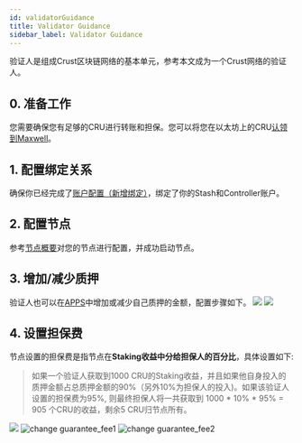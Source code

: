 ```yaml
---
id: validatorGuidance
title: Validator Guidance
sidebar_label: Validator Guidance
---
```


验证人是组成Crust区块链网络的基本单元，参考本文成为一个Crust网络的验证人。

## 0. 准备工作

您需要确保您有足够的CRU进行转账和担保。您可以将您在以太坊上的CRU[认领到Maxwell](claims.md)。

## 1. 配置绑定关系

确保你已经完成了[账户配置（新增绑定）](new-bond.md)，绑定了你的Stash和Controller账户。

## 2. 配置节点

参考[节点概要](node-overview.md)对您的节点进行配置，并成功启动节点。

## 3. 增加/减少质押

验证人也可以在[APPS](https://apps.crust.network)中增加或减少自己质押的金额，配置步骤如下。
![](https://crust-data.oss-cn-shanghai.aliyuncs.com/wiki/mining/bondmore.png)
![](https://crust-data.oss-cn-shanghai.aliyuncs.com/wiki/mining/unbond.png)

## 4. 设置担保费

节点设置的担保费是指节点在**Staking收益中分给担保人的百分比**，具体设置如下:

> 如果一个验证人获取到1000 CRU的Staking收益，并且如果他自身投入的质押金额占总质押金额的90%（另外10%为担保人的投入)。如果该验证人设置的担保费为95%, 则最终担保人将一共获取到 1000 * 10% * 95% = 905 个CRU的收益，剩余5 CRU归节点所有。

![](https://crust-data.oss-cn-shanghai.aliyuncs.com/wiki/mining/guaranteefee_ch.png)
![change guarantee_fee1](assets/gpos/guarantee_fee1.jpg)
![change guarantee_fee2](assets/gpos/guarantee_fee2.jpg)
